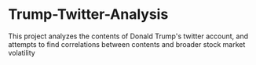 # Trump-Twitter-Analysis
This project analyzes the contents of Donald Trump's twitter account, and attempts to find correlations between contents and broader stock market volatility
